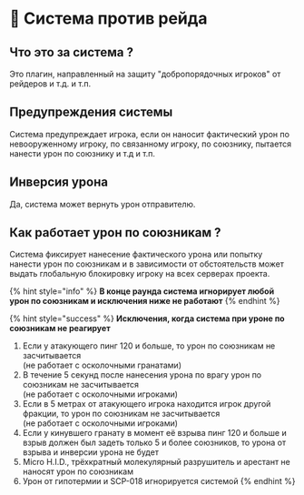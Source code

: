 # 🤨 Система против рейда

## Что это за система ?

Это плагин, направленный на защиту "добропорядочных игроков" от рейдеров и т.д. и т.п.

## Предупреждения системы

Система предупреждает игрока, если он наносит фактический урон по невооруженному игроку, по связанному игроку, по союзнику, пытается нанести урон по союзнику и т.д и т.п.

## Инверсия урона

Да, система может вернуть урон отправителю.

## Как работает урон по союзникам ?

Система фиксирует нанесение фактического урона или попытку нанести урон по союзникам и в зависимости от обстоятельств может выдать глобальную блокировку игроку на всех серверах проекта.

{% hint style="info" %}
**В конце раунда система игнорирует любой урон по союзникам и исключения ниже не работают**
{% endhint %}

{% hint style="success" %}
**Исключения, когда система при уроне по союзникам не реагирует**

1. Если у атакующего пинг 120 и больше, то урон по союзникам не засчитывается\
   (не работает с осколочными гранатами)
2. В течение 5 секунд после нанесения урона по врагу урон по союзникам не засчитывается\
   (не работает с осколочными игроками)
3. Если в 5 метрах от атакующего игрока находится игрок другой фракции, то урон по союзникам не засчитывается\
   (не работает с осколочными игроками)
4. Если у кинувшего гранату в момент её взрыва пинг 120 и больше и взрыв должен был задеть только 5 и более союзников, то урона от взрыва и инверсии урона не будет
5. Micro H.I.D., трёхкратный молекулярный разрушитель и арестант не наносят урон по союзникам
6. Урон от гипотермии и SCP-018 игнорируется системой
{% endhint %}
